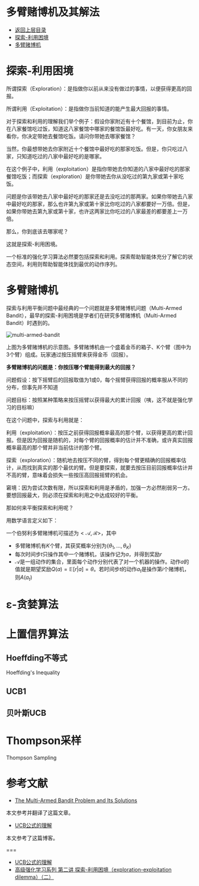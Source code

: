 # 多臂赌博机及其解法

* [返回上层目录](../reinforcement-learning.md)
* [探索-利用困境](#探索-利用困境)
* [多臂赌博机](#多臂赌博机)



# 探索-利用困境

所谓探索（Exploration）：是指做你以前从来没有做过的事情，以便获得更高的回报。

所谓利用（Exploitation）：是指做你当前知道的能产生最大回报的事情。

对于探索和利用的理解我们举个例子：假设你家附近有十个餐馆，到目前为止，你在八家餐馆吃过饭，知道这八家餐馆中哪家的餐馆饭最好吃。有一天，你女朋友来看你，你决定带她去餐馆吃饭。请问你带她去哪家餐馆？

当然，你最想带她去你家附近十个餐馆中最好吃的那家吃饭。但是，你只吃过八家，只知道吃过的八家中最好吃的是哪家。

在这个例子中，利用（exploitation）是指你带她去你知道的八家中最好吃的那家餐馆吃饭；而探索（exploration）是你带她去你从没吃过的第九家或第十家吃饭。

问题是你该带她去八家中最好吃的那家还是去没吃过的那两家。如果你带她去八家中最好吃的那家，那么也许第九家或第十家比你吃过的八家都要好一万倍。但是，如果你带她去第九家或第十家，也许这两家比你吃过的八家最差的都要差上一万倍。

那么，你到底该去哪家呢？

这就是探索-利用困境。

一个标准的强化学习算法必然要包括探索和利用。探索帮助智能体充分了解它的状态空间，利用则帮助智能体找到最优的动作序列。

# 多臂赌博机

探索与利用平衡问题中最经典的一个问题就是多臂赌博机问题（Multi-Armed Bandit），最早的探索-利用困境是学者们在研究多臂赌博机（Multi-Armed Bandit）时遇到的。

![multi-armed-bandit](pic/multi-armed-bandit.jpg)

上图为多臂赌博机的示意图。多臂赌博机由一个盛着金币的箱子、K个臂（图中为3个臂）组成。玩家通过按压摇臂来获得金币（回报）。

**多臂赌博机的问题是：你按压哪个臂能得到最大的回报？**

问题假设：按下摇臂后的回报取值为1或0，每个摇臂获得回报的概率服从不同的分布，但事先并不知道

问题目标：按照某种策略来按压摇臂以获得最大的累计回报（咦，这不就是强化学习的目标嘛）

在这个问题中，探索与利用就是：

利用（exploitation）：按压之前获得回报概率最高的那个臂，以获得更高的累计回报。但是因为回报是随机的，对每个臂的回报概率的估计并不准确，或许真实回报概率最高的那个臂并非当前估计的那个臂。

探索（exploration）：随机地去按压不同的臂，得到每个臂更精确的回报概率估计，从而找到真实的那个最优的臂。但是要探索，就要去按压目前回报概率估计并不高的臂，意味着会损失一些按压高回报摇臂的机会。

窘境：因为尝试次数有限，所以探索和利用是矛盾的，加强一方必然削弱另一方。要想回报最大，则必须在探索和利用之中达成较好的平衡。

那如何来平衡探索和利用呢？

用数学语言定义如下：

一个伯努利多臂赌博机可描述为$<\mathcal{A}, \mathcal{R}>$，其中

* 多臂赌博机有$K$个臂，其获奖概率分别为$\{\theta_1, ..., \theta_K\}$
* 每次时间步$t$只操作其中一个赌博机，该操作记为$a$，并得到奖励$r$
* $\mathcal{A}$是一组动作的集合，里面每个动作分别代表了对一个机器的操作。动作$a$的值就是期望奖励$Q(a)=\mathbb{E}[r|a]=\theta$。若时间步$t$的动作$a_t$是操作第$i$个赌博机，则$A(a_t)$





# ε-贪婪算法







# 上置信界算法



## Hoeffding不等式

Hoeffding's Inequality



## UCB1



## 贝叶斯UCB



# Thompson采样

Thompson Sampling





# 参考文献

* [The Multi-Armed Bandit Problem and Its Solutions](https://lilianweng.github.io/lil-log/2018/01/23/the-multi-armed-bandit-problem-and-its-solutions.html)

本文参考并翻译了这篇文章。

* [UCB公式的理解](https://blog.csdn.net/songyunli1111/article/details/83384738)

本文参考了这篇博客。



===

* [UCB公式的理解](https://www.baidu.com/link?url=MJVRzwRexK_ggwql5Sz48ulGR6Rac34oHqn09iGofbvIjQ_AaPs3WGmFp2dTW13Vt00WLRgmqsC5cEUnAuGJJkbab7-hUdHlB0t8XIW_R0K&wd=&eqid=adaffffc001c57c50000000360cdcde5)
* [高级强化学习系列 第二讲 探索-利用困境（exploration-exploitation dilemma）（二）](https://zhuanlan.zhihu.com/p/33146752)







